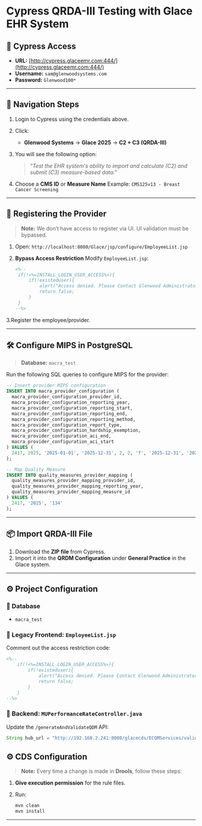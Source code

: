 # Cypress QRDA-III Testing with Glace EHR System

## 🔗 Cypress Access

* **URL:** [http://cypress.glaceemr.com:444/](http://cypress.glaceemr.com:444/)
* **Username:** `sam@glenwoodsystems.com`
* **Password:** `Glenwood100*`

---

## 🧭 Navigation Steps

1. Login to Cypress using the credentials above.
2. Click:

   * **Glenwood Systems** → **Glace 2025** → **C2 + C3 (QRDA-III)**
3. You will see the following option:

   > *"Test the EHR system's ability to import and calculate (C2) and submit (C3) measure-based data."*
4. Choose a **CMS ID** or **Measure Name**
   Example: `CMS125v13 - Breast Cancer Screening`

---
## 👤 Registering the Provider

> **Note:** We don’t have access to register via UI. UI validation must be bypassed.

1. Open:
   ```http://localhost:8080/Glace/jsp/configure/EmployeeList.jsp```

2. **Bypass Access Restriction**
   Modify `EmployeeList.jsp`:

   ```jsp
   <%-- 
   	if(!<%=INSTALL_LOGIN_USER_ACCESS%>){
   		if(!existeduser){
   			alert("Access denied. Please Contact Glenwood Administrator");
   			return false;
   		}
   	} 
   --%>
   ```
3.Register the employee/provider.

---

## 🛠️ Configure MIPS in PostgreSQL

> **Database:** `macra_test`

Run the following SQL queries to configure MIPS for the provider:

```sql
-- Insert provider MIPS configuration
INSERT INTO macra_provider_configuration (
  macra_provider_configuration_provider_id,
  macra_provider_configuration_reporting_year,
  macra_provider_configuration_reporting_start,
  macra_provider_configuration_reporting_end,
  macra_provider_configuration_reporting_method,
  macra_provider_configuration_report_type,
  macra_provider_configuration_hardship_exemption,
  macra_provider_configuration_aci_end,
  macra_provider_configuration_aci_start
) VALUES (
  2417, 2025, '2025-01-01', '2025-12-31', 2, 2, 'f', '2025-12-31', '2025-01-01'
);

-- Map Quality Measure
INSERT INTO quality_measures_provider_mapping (
  quality_measures_provider_mapping_provider_id,
  quality_measures_provider_mapping_reporting_year,
  quality_measures_provider_mapping_measure_id
) VALUES (
  2417, '2025', '134'
);
```

---

## 📦 Import QRDA-III File

1. Download the **ZIP file** from Cypress.
2. Import it into the **QRDM Configuration** under **General Practice** in the Glace system.

---

## ⚙️ Project Configuration

### 🔹 Database

* `macra_test`

### 🔹 Legacy Frontend: `EmployeeList.jsp`

Comment out the access restriction code:

```jsp
<%-- 
	if(!<%=INSTALL_LOGIN_USER_ACCESS%>){
		if(!existeduser){
			alert("Access denied. Please Contact Glenwood Administrator");
			return false;
		}
	} 
--%>
```

### 🔹 Backend: `MUPerformanceRateController.java`

Update the `/generateAndValidateQDM` API:

```java
String hub_url = "http://192.168.2.241:8080/glacecds/ECQMServices/validateECQM";
```

## ⚙️ CDS Configuration

> **Note:** Every time a change is made in **Drools**, follow these steps:

1. **Give execution permission** for the rule files.
2. Run:

   ```bash
   mvn clean
   mvn install
   ```

---

